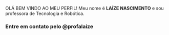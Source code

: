 OLÁ 
BEM VINDO AO MEU PERFIL!
Meu nome é **LAÍZE NASCIMENTO** e sou professora de Tecnologia e Robótica. 

### Entre em contato pelo @profalaize
